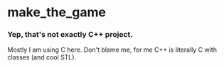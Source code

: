 # make_the_game


### Yep, that's not exactly C++ project.
Mostly I am using C here. Don't blame me, for me C++ is literally C with classes (and cool STL).